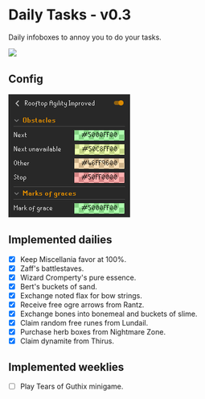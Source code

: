 # Daily Tasks - v0.3
Daily infoboxes to annoy you to do your tasks.

![](img/infoboxes.png)

## Config
![](img/config.png)

## Implemented dailies
- [x] Keep Miscellania favor at 100%.
- [x] Zaff's battlestaves.
- [x] Wizard Cromperty's pure essence.
- [x] Bert's buckets of sand.
- [x] Exchange noted flax for bow strings.
- [x] Receive free ogre arrows from Rantz.
- [x] Exchange bones into bonemeal and buckets of slime.
- [x] Claim random free runes from Lundail.
- [x] Purchase herb boxes from Nightmare Zone.
- [x] Claim dynamite from Thirus.

## Implemented weeklies
- [ ] Play Tears of Guthix minigame.

